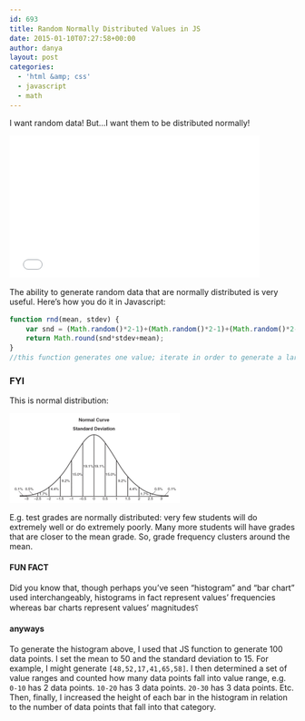 ```yaml
---
id: 693
title: Random Normally Distributed Values in JS
date: 2015-01-10T07:27:58+00:00
author: danya
layout: post
categories:
  - 'html &amp; css'
  - javascript
  - math
---
```

I want random data! But&#8230;I want them to be distributed normally!

<iframe width="440" height="250" src='/assets/iframes/normal_distr.html' frameBorder='0'></iframe>

The ability to generate random data that are normally distributed is very useful. Here&#8217;s how you do it in Javascript:
<!--more-->
```javascript
function rnd(mean, stdev) {
	var snd = (Math.random()*2-1)+(Math.random()*2-1)+(Math.random()*2-1);
	return Math.round(snd*stdev+mean);
}
//this function generates one value; iterate in order to generate a large population of values
```

### FYI

This is normal distribution:

<a href="/assets/images/uploads/2015/01/normal_distr-e1420872547521.gif" rel='magnific'><img class="alignnone size-full wp-image-694" src="/assets/images/uploads/2015/01/normal_distr-e1420872547521.gif" alt="normal_distr" width="300" height="158" /></a>

E.g. test grades are normally distributed: very few students will do extremely well or do extremely poorly. Many more students will have grades that are closer to the mean grade. So, grade frequency clusters around the mean.

#### FUN FACT

Did you know that, though perhaps you&#8217;ve seen &#8220;histogram&#8221; and &#8220;bar chart&#8221; used interchangeably, histograms in fact represent values&#8217; frequencies whereas bar charts represent values&#8217; magnitudes⸮

#### anyways

To generate the histogram above, I used that JS function to generate 100 data points. I set the mean to 50 and the standard deviation to 15. For example, I might generate `[48,52,17,41,65,58]`. I then determined a set of value ranges and counted how many data points fall into value range, e.g. `0-10` has 2 data points. `10-20` has 3 data points. `20-30` has 3 data points. Etc. Then, finally, I increased the height of each bar in the histogram in relation to the number of data points that fall into that category.
